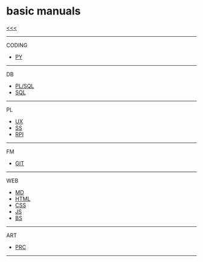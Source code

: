 
basic manuals
======

[<<<](https://github.com/ttltrk/PRG/blob/master/MAN.MD)

---

CODING

* [PY](https://github.com/ttltrk/PRG/blob/master/PY/DOC/OPYM/OPYM.MD)

---

DB

* [PL/SQL](https://github.com/ttltrk/DB/blob/master/PLSQL/DOC/BPSM/BPSM.MD)
* [SQL](https://github.com/ttltrk/DB/blob/master/SQL/DOC/BSqlM/BSqlM.MD)

---

PL

* [UX](https://github.com/ttltrk/ELSE/blob/master/SHELL/BUM/BUM.MD)
* [SS]()
* [RPI]()

---

FM

* [GIT](https://github.com/ttltrk/ELSE/blob/master/GIT/DOC/BGM/BGM.MD)

---

WEB

* [MD](https://github.com/ttltrk/ELSE/blob/master/MD/BMDM.MD)
* [HTML](https://github.com/ttltrk/WEB/blob/master/BHM/BHM.MD)
* [CSS]()
* [JS]()
* [BS]()

---

ART

* [PRC](https://github.com/ttltrk/ELSE/blob/master/PRF/BPRCM/BPRCM.MD)

---
